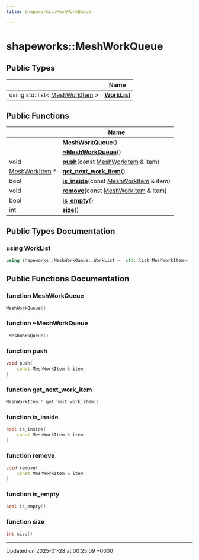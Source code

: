 ```yaml
---
title: shapeworks::MeshWorkQueue

---
```


# shapeworks::MeshWorkQueue





## Public Types

|                | Name           |
| -------------- | -------------- |
| using std::list< [MeshWorkItem](../Classes/classshapeworks_1_1MeshWorkItem.md) > | **[WorkList](../Classes/classshapeworks_1_1MeshWorkQueue.md#using-worklist)**  |

## Public Functions

|                | Name           |
| -------------- | -------------- |
| | **[MeshWorkQueue](../Classes/classshapeworks_1_1MeshWorkQueue.md#function-meshworkqueue)**() |
| | **[~MeshWorkQueue](../Classes/classshapeworks_1_1MeshWorkQueue.md#function-~meshworkqueue)**() |
| void | **[push](../Classes/classshapeworks_1_1MeshWorkQueue.md#function-push)**(const [MeshWorkItem](../Classes/classshapeworks_1_1MeshWorkItem.md) & item) |
| [MeshWorkItem](../Classes/classshapeworks_1_1MeshWorkItem.md) * | **[get_next_work_item](../Classes/classshapeworks_1_1MeshWorkQueue.md#function-get-next-work-item)**() |
| bool | **[is_inside](../Classes/classshapeworks_1_1MeshWorkQueue.md#function-is-inside)**(const [MeshWorkItem](../Classes/classshapeworks_1_1MeshWorkItem.md) & item) |
| void | **[remove](../Classes/classshapeworks_1_1MeshWorkQueue.md#function-remove)**(const [MeshWorkItem](../Classes/classshapeworks_1_1MeshWorkItem.md) & item) |
| bool | **[is_empty](../Classes/classshapeworks_1_1MeshWorkQueue.md#function-is-empty)**() |
| int | **[size](../Classes/classshapeworks_1_1MeshWorkQueue.md#function-size)**() |

## Public Types Documentation

### using WorkList

```cpp
using shapeworks::MeshWorkQueue::WorkList =  std::list<MeshWorkItem>;
```


## Public Functions Documentation

### function MeshWorkQueue

```cpp
MeshWorkQueue()
```


### function ~MeshWorkQueue

```cpp
~MeshWorkQueue()
```


### function push

```cpp
void push(
    const MeshWorkItem & item
)
```


### function get_next_work_item

```cpp
MeshWorkItem * get_next_work_item()
```


### function is_inside

```cpp
bool is_inside(
    const MeshWorkItem & item
)
```


### function remove

```cpp
void remove(
    const MeshWorkItem & item
)
```


### function is_empty

```cpp
bool is_empty()
```


### function size

```cpp
int size()
```


-------------------------------

Updated on 2025-01-28 at 00:25:09 +0000